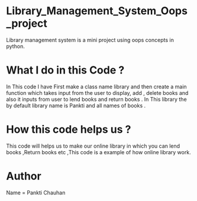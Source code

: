 # Library_Management_System_Oops_project
Library management system is a mini project using oops concepts in python.

# What I do in this Code ?
In This code I have First make a class name library and then create a main function which takes input from the user to display, add , delete books and also it inputs from user to lend books and return books .
In This library the by default library name is Pankti and all names of books .

# How this code helps us ?
This code will helps us to make our online library in which you can lend books ,Return books etc ,This code is a example of how online library work. 

# Author
Name = Pankti Chauhan

